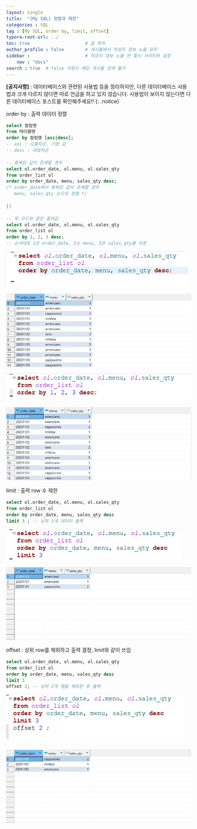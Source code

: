 ```yaml
---
layout: single
title:  "[My SQL] 정렬과 제한"
categories : SQL
tag : [My SQL, order by, limit, offset]
typora-root-url: ../
toc: true                     # 글 목차
author_profile : false        # 게시물에서 작성자 정보 노출 유무
sidebar :                     # 작성자 정보 노출 안 할시 사이드바 설정
    nav : "docs"
search : true  # false 지정시 해당 게시물 검색 불가
---
```

**[공지사항]** : 데이터베이스와 관련된 사용법 등을 정리하지만, 다른 데이터베이스 사용법과 크게 다르지 않다면 따로 언급을 하고 있지 않습니다. 사용법이 보이지 않는다면 다른 데이터베이스 포스트를 확인해주세요!!
{: .notice}

order by : 출력 데이터 정렬

```sql
select 컬럼명
from 테이블명
order by 컬럼명 [asc|desc]; 
-- asc : 오름차순, 기본 값
-- desc : 내림차순

-- 중복된 값이 존재할 경우
select ol.order_date, ol.menu, ol.sales_qty
from order_list ol
order by order_date, menu, sales_qty desc;
/* order_date에서 중복된 값이 존재할 경우
   menu, sales_qty 순으로 정렬 */

||

-- 윗 코드와 같은 결과값
select ol.order_date, ol.menu, ol.sales_qty
from order_list ol
order by 1, 2, 3 desc;
-- 순서대로 1은 order_date, 2는 menu, 3은 sales_qty를 지정
```

![image-20240509233637676](/images/2024-05-09-ORDER_BY/image-20240509233637676.png)

![image-20240509233655181](/images/2024-05-09-ORDER_BY/image-20240509233655181.png)

![image-20240509233731981](/images/2024-05-09-ORDER_BY/image-20240509233731981.png)

![image-20240509233747112](/images/2024-05-09-ORDER_BY/image-20240509233747112.png)



limit : 출력 row 수 제한

```sql
select ol.order_date, ol.menu, ol.sales_qty
from order_list ol
order by order_date, menu, sales_qty desc
limit 3 ; -- 상위 3개 데이터 출력
```

![image-20240509234125881](/images/2024-05-09-ORDER_BY/image-20240509234125881.png)

![image-20240509234138471](/images/2024-05-09-ORDER_BY/image-20240509234138471.png)



offset : 상위 row를 제외하고 출력 결정, limit와 같이 쓰임

```sql
select ol.order_date, ol.menu, ol.sales_qty
from order_list ol
order by order_date, menu, sales_qty desc
limit 3
offset 2; -- 상위 2개 행을 제외한 후 출력
```

![image-20240509234534585](/images/2024-05-09-ORDER_BY/image-20240509234534585.png)

![image-20240509234549466](/images/2024-05-09-ORDER_BY/image-20240509234549466.png)

 